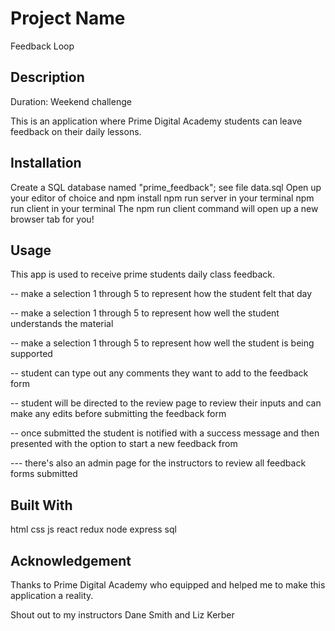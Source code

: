# Project Name

Feedback Loop

## Description

Duration: Weekend challenge

This is an application where Prime Digital Academy students can leave feedback on their daily lessons.

## Installation

Create a SQL database named "prime_feedback"; see file data.sql 
Open up your editor of choice and npm install
npm run server in your terminal
npm run client in your terminal
The npm run client command will open up a new browser tab for you!


## Usage

This app is used to receive prime students daily class feedback.

-- make a selection 1 through 5 to represent how the student felt that day

-- make a selection 1 through 5 to represent how well the student understands the material

-- make a selection 1 through 5 to represent how well the student is being supported

-- student can type out any comments they want to add to the feedback form

-- student will be directed to the review page to review their inputs and can make any edits before submitting the feedback form

-- once submitted the student is notified with a success message and then presented with the option to start a new feedback from 

--- there's also an admin page for the instructors to review all feedback forms submitted

## Built With

html
css
js
react
redux
node
express
sql

## Acknowledgement

Thanks to Prime Digital Academy who equipped and helped me to make this application a reality.

Shout out to my instructors Dane Smith and Liz Kerber